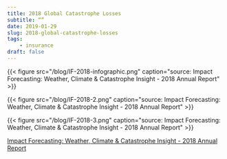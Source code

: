 ```yaml
---
title: 2018 Global Catastrophe Losses
subtitle: “”
date: 2019-01-29
slug: 2018-global-catastrophe-losses
tags:
    - insurance
draft: false
---
```


{{< figure src="/blog/IF-2018-infographic.png" caption="source: Impact Forecasting: Weather, Climate & Catastrophe Insight - 2018 Annual Report" >}}

{{< figure src="/blog/IF-2018-2.png" caption="source: Impact Forecasting: Weather, Climate & Catastrophe Insight - 2018 Annual Report" >}}

{{< figure src="/blog/IF-2018-3.png" caption="source: Impact Forecasting: Weather, Climate & Catastrophe Insight - 2018 Annual Report" >}}

[Impact Forecasting: Weather, Climate & Catastrophe Insight - 2018 Annual Report](https://www.aon.com/global-weather-catastrophe-natural-disasters-costs-climate-change-annual-report)


